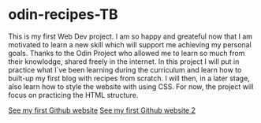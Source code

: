 # odin-recipes-TB

This is my first Web Dev project. I am so happy and greateful now that I am motivated to learn a new skill which will support me achieving my personal goals. Thanks to the Odin Project who allowed me to learn so much from their knowlodge, shared freely in the internet.
In this project I will put in practice what I`ve been learning during the curriculum and learn how to built-up my first blog with recipes from scratch. I will then, in a later stage, also learn how to style the website with using CSS. For now, the project will focus on practicing the HTML structure. 

<a href="https://github.com/thalesbonan/odin-recipes-TB/blob/e29a891bddc04abf239e1b72d8d104ca242cf070/index.html">See my first Github website</a>
<a href="https://thalesbonan.github.io/odin-recipes-TB/index.html">See my first Github website 2</a>